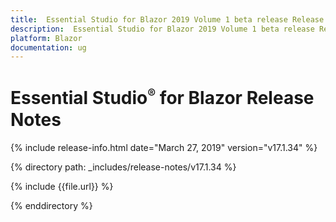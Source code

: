 ```yaml
---
title:  Essential Studio for Blazor 2019 Volume 1 beta release Release Notes  
description:  Essential Studio for Blazor 2019 Volume 1 beta release Release Notes  
platform: Blazor
documentation: ug
---
```


# Essential Studio<sup style="font-size:70%">&reg;</sup> for Blazor  Release Notes  

{% include release-info.html date="March 27, 2019"  version="v17.1.34" %} 

{% directory path: _includes/release-notes/v17.1.34 %}

{% include {{file.url}} %}

{% enddirectory %}

